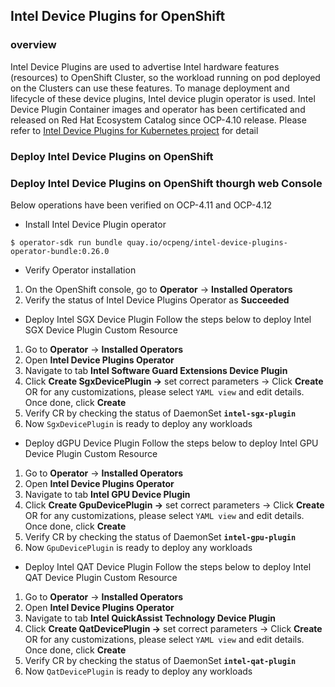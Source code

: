 ## Intel Device Plugins for OpenShift 

### overview

Intel Device Plugins are used to advertise Intel hardware features (resources) to OpenShift Cluster, so the workload running on pod deployed on the Clusters can use these features. To manage deployment and lifecycle of these device plugins, Intel device plugin operator is used. Intel Device Plugin Container images and operator has been certificated and released on Red Hat Ecosystem Catalog since OCP-4.10 release. Please refer to [Intel Device Plugins for Kubernetes project](https://github.com/intel/intel-device-plugins-for-kubernetes) for detail

### Deploy Intel Device Plugins on OpenShift

### Deploy Intel Device Plugins on OpenShift thourgh web Console
Below operations have been verified on OCP-4.11 and OCP-4.12

* Install Intel Device Plugin operator 

```
$ operator-sdk run bundle quay.io/ocpeng/intel-device-plugins-operator-bundle:0.26.0
```

* Verify Operator installation
1.  On the OpenShift console, go to **Operator** -> **Installed Operators**
2.  Verify the status of Intel Device Plugins Operator as **Succeeded**

* Deploy Intel SGX Device Plugin
Follow the steps below to deploy Intel SGX Device Plugin Custom Resource
1.	Go to **Operator** -> **Installed Operators**
2.  Open **Intel Device Plugins Operator**
3.  Navigate to tab **Intel Software Guard Extensions Device Plugin**
4.  Click **Create SgxDevicePlugin ->** set correct parameters -> Click **Create** 
    OR for any customizations, please select `YAML view` and edit details. Once done, click **Create**  
5.  Verify CR by checking the status of DaemonSet **`intel-sgx-plugin`**
6.  Now `SgxDevicePlugin` is ready to deploy any workloads

* Deploy dGPU Device Plugin
Follow the steps below to deploy Intel GPU Device Plugin Custom Resource
1.	Go to **Operator** -> **Installed Operators**
2.  Open **Intel Device Plugins Operator**
3.  Navigate to tab **Intel GPU Device Plugin**
4.  Click **Create GpuDevicePlugin ->** set correct parameters -> Click **Create** 
    OR for any customizations, please select `YAML view` and edit details. Once done, click **Create**  
5.  Verify CR by checking the status of DaemonSet **`intel-gpu-plugin`**
6.  Now `GpuDevicePlugin` is ready to deploy any workloads

* Deploy Intel QAT Device Plugin
Follow the steps below to deploy Intel QAT Device Plugin Custom Resource
1.	Go to **Operator** -> **Installed Operators**
2.  Open **Intel Device Plugins Operator**
3.  Navigate to tab **Intel QuickAssist Technology Device Plugin**
4.  Click **Create QatDevicePlugin ->** set correct parameters -> Click **Create** 
    OR for any customizations, please select `YAML view` and edit details. Once done, click **Create**  
5.  Verify CR by checking the status of DaemonSet **`intel-qat-plugin`**
6.  Now `QatDevicePlugin` is ready to deploy any workloads
